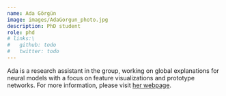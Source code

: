 ```yaml
---
name: Ada Görgün
image: images/AdaGorgun_photo.jpg
description: PhD student
role: phd
# links:\
#   github: todo
#   twitter: todo
---
```


Ada is a research assistant in the group, working on global explanations for neural models with a focus on feature visualizations and prototype networks.
For more information, please visit [her webpage](https://adagorgun.github.io/).